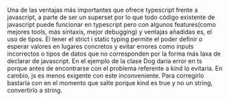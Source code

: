 Una de las ventajas más importantes que ofrece typescript frente a javascript, a parte de ser un superset por lo que todo código existente de javascript puede funcionar en typescript pero con algunos features(como mejores tools, más sintaxis, mejor debugging) y ventajas añadidas es, el uso de tipos.
El tener el strict i static typing permite el poder definir o esperar valores en lugares concretos y evitar errores como inputs incorrectos o tipos de datos que no corresponden por la forma más laxa de declarar de javascript.
En el ejemplo de la clase Dog daria error en ts porque antes de encontrarse con el problema referente a kind lo evitaria. En cambio, js es menos exigente con este inconveniente.
Para corregirlo bastaria con en el momento que salte porque kind es true y no un string, convertirlo a string.